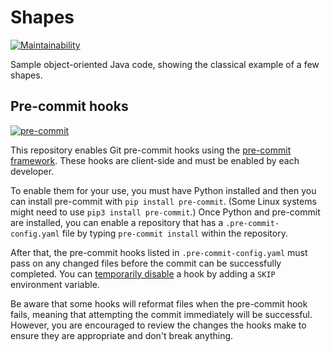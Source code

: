 # Shapes

[![Maintainability](https://api.codeclimate.com/v1/badges/a1a22e2af90123c92937/maintainability)](https://codeclimate.com/github/OtherDevOpsGene/shapes/maintainability)

Sample object-oriented Java code, showing the classical example of a few shapes.

## Pre-commit hooks

[![pre-commit](https://img.shields.io/badge/pre--commit-enabled-brightgreen?logo=pre-commit&logoColor=white)](https://github.com/pre-commit/pre-commit)

This repository enables Git pre-commit hooks using the [pre-commit framework](https://pre-commit.com/).
These hooks are client-side and must be enabled by each developer.

To enable them for your use, you must have Python installed and then you can
install pre-commit with `pip install pre-commit`. (Some Linux systems might
need to use `pip3 install pre-commit`.) Once Python and pre-commit are installed,
you can enable a repository that has a `.pre-commit-config.yaml` file by typing
`pre-commit install` within the repository.

After that, the pre-commit hooks listed in `.pre-commit-config.yaml` must pass
on any changed files before the commit can be successfully completed. You can
[temporarily disable](https://pre-commit.com/#temporarily-disabling-hooks) a
hook by adding a `SKIP` environment variable.

Be aware that some hooks will reformat files when the pre-commit hook fails,
meaning that attempting the commit immediately will be successful. However, you
are encouraged to review the changes the hooks make to ensure they are
appropriate and don't break anything.
